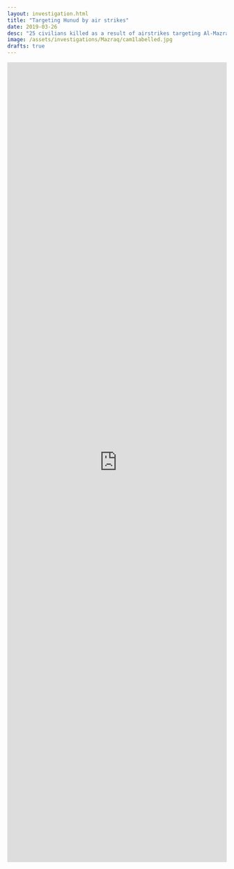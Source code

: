 ```yaml
---
layout: investigation.html
title: "Targeting Hunud by air strikes"
date: 2019-03-26
desc: "25 civilians killed as a result of airstrikes targeting Al-Mazraq camp"
image: /assets/investigations/Mazraq/cam1labelled.jpg
drafts: true
---
```



<iframe frameborder="0" class="juxtapose" width="100%" height="1832.0000000000002" src="https://cdn.knightlab.com/libs/juxtapose/latest/embed/index.html?uid=8c5fe4c2-4d52-11e9-8106-0edaf8f81e27"></iframe>
